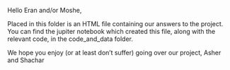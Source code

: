 Hello Eran and/or Moshe,

Placed in this folder is an HTML file containing our answers to the project.
You can find the jupiter notebook which created this file, along with the relevant code, in the code_and_data folder.

We hope you enjoy (or at least don’t suffer) going over our project,
Asher and Shachar